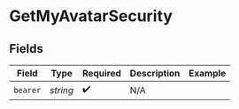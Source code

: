 # GetMyAvatarSecurity


## Fields

| Field              | Type               | Required           | Description        | Example            |
| ------------------ | ------------------ | ------------------ | ------------------ | ------------------ |
| `bearer`           | *string*           | :heavy_check_mark: | N/A                |                    |